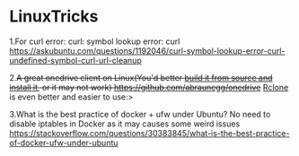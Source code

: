 LinuxTricks
==============

1.For curl error: curl: symbol lookup error: curl   https://askubuntu.com/questions/1192046/curl-symbol-lookup-error-curl-undefined-symbol-curl-url-cleanup

2.~~A great onedrive client on Linux(You'd better [build it from source and install it](https://github.com/abraunegg/onedrive/blob/master/docs/INSTALL.md), or it may not work)    https://github.com/abraunegg/onedrive~~ [Rclone](https://rclone.org) is even better and easier to use:>

3.What is the best practice of docker + ufw under Ubuntu? No need to disable iptables in Docker as it may causes some weird issues   https://stackoverflow.com/questions/30383845/what-is-the-best-practice-of-docker-ufw-under-ubuntu